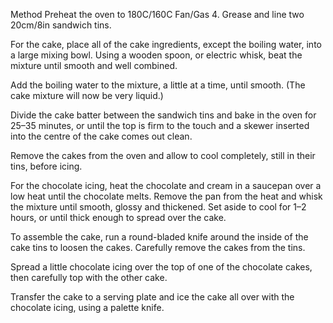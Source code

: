 Method
Preheat the oven to 180C/160C Fan/Gas 4. Grease and line two 20cm/8in sandwich tins.

For the cake, place all of the cake ingredients, except the boiling water, into a large mixing bowl. Using a wooden spoon, or electric whisk, beat the mixture until smooth and well combined.

Add the boiling water to the mixture, a little at a time, until smooth. (The cake mixture will now be very liquid.)

Divide the cake batter between the sandwich tins and bake in the oven for 25–35 minutes, or until the top is firm to the touch and a skewer inserted into the centre of the cake comes out clean.

Remove the cakes from the oven and allow to cool completely, still in their tins, before icing.

For the chocolate icing, heat the chocolate and cream in a saucepan over a low heat until the chocolate melts. Remove the pan from the heat and whisk the mixture until smooth, glossy and thickened. Set aside to cool for 1–2 hours, or until thick enough to spread over the cake.

To assemble the cake, run a round-bladed knife around the inside of the cake tins to loosen the cakes. Carefully remove the cakes from the tins.

Spread a little chocolate icing over the top of one of the chocolate cakes, then carefully top with the other cake.

Transfer the cake to a serving plate and ice the cake all over with the chocolate icing, using a palette knife.